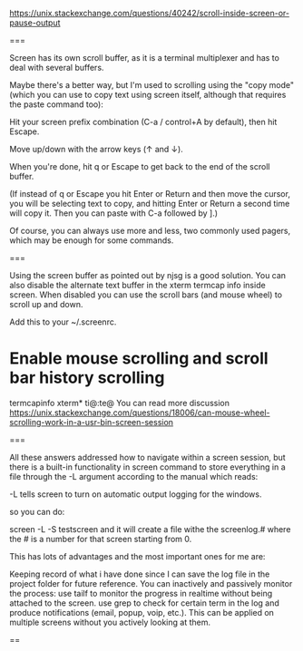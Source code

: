https://unix.stackexchange.com/questions/40242/scroll-inside-screen-or-pause-output

===

Screen has its own scroll buffer, as it is a terminal multiplexer and has to deal with several buffers.

Maybe there's a better way, but I'm used to scrolling using the "copy mode" (which you can use to copy text using screen itself, although that requires the paste command too):

Hit your screen prefix combination (C-a / control+A by default), then hit Escape.

Move up/down with the arrow keys (↑ and ↓).

When you're done, hit q or Escape to get back to the end of the scroll buffer.

(If instead of q or Escape you hit Enter or Return and then move the cursor, you will be selecting text to copy, and hitting Enter or Return a second time will copy it. Then you can paste with C-a followed by ].)

Of course, you can always use more and less, two commonly used pagers, which may be enough for some commands.

===


Using the screen buffer as pointed out by njsg is a good solution. You can also disable the alternate text buffer in the xterm termcap info inside screen. When disabled you can use the scroll bars (and mouse wheel) to scroll up and down.

Add this to your ~/.screenrc.

# Enable mouse scrolling and scroll bar history scrolling
termcapinfo xterm* ti@:te@
You can read more discussion https://unix.stackexchange.com/questions/18006/can-mouse-wheel-scrolling-work-in-a-usr-bin-screen-session


===

All these answers addressed how to navigate within a screen session, but there is a built-in functionality in screen command to store everything in a file through the -L argument according to the manual which reads:

-L tells screen to turn on automatic output logging for the windows.

so you can do:

screen -L -S testscreen
and it will create a file withe the screenlog.# where the # is a number for that screen starting from 0.

This has lots of advantages and the most important ones for me are:

Keeping record of what i have done since I can save the log file in the project folder for future reference.
You can inactively and passively monitor the process:
use tailf to monitor the progress in realtime without being attached to the screen.
use grep to check for certain term in the log and produce notifications (email, popup, voip, etc.). This can be applied on multiple screens without you actively looking at them.

==

